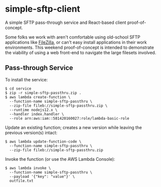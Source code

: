 # simple-sftp-client

A simple SFTP pass-through service and React-based client proof-of-concept.

Some folks we work with aren't comfortable using old-school SFTP applications like [FileZilla](https://filezilla-project.org), or can't easy install applications in their work environments. This weekend proof-of-concept is intended to demonstrate the viability of using a web front-end to navigate the large filesets involved.

## Pass-through Service

To install the service:

	$ cd service
	$ zip -r simple-sftp-passthru.zip .
    $ aws lambda create-function \
	  --function-name simple-sftp-passthru \
      --zip-file fileb://simple-sftp-passthru.zip \
	  --runtime nodejs12.x \
      --handler index.handler \
      --role arn:aws:iam::581420160027:role/lambda-basic-role

Update an existing function; creates a new version while leaving the previous
version(s) intact:

    $ aws lambda update-function-code \
	  --function-name simple-sftp-passthru \
      --zip-file fileb://simple-sftp-passthru.zip

Invoke the function (or use the AWS Lambda Console):

    $ aws lambda invoke \
	  --function-name simple-sftp-passthru \
      --payload '{"key": "value"}' \
	  outfile.txt
